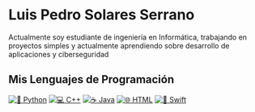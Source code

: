 # Luis Pedro Solares Serrano

Actualmente soy estudiante de ingeniería en Informática, trabajando en proyectos simples y actualmente aprendiendo sobre desarrollo de aplicaciones y ciberseguridad

## Mis Lenguajes de Programación

[![🐍 Python](https://img.shields.io/badge/Python-3776AB?style=for-the-badge&logo=python&logoColor=white)](#)
[![💻 C++](https://img.shields.io/badge/C++-00599C?style=for-the-badge&logo=cplusplus&logoColor=white)](#)
[![☕ Java](https://img.shields.io/badge/Java-007396?style=for-the-badge&logo=java&logoColor=white)](#)
[![🌐 HTML](https://img.shields.io/badge/HTML5-E34F26?style=for-the-badge&logo=html5&logoColor=white)](#)
[![🦅 Swift](https://img.shields.io/badge/Swift-FA7343?style=for-the-badge&logo=swift&logoColor=white)](#)
